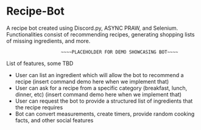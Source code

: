 # Recipe-Bot
A recipe bot created using Discord.py, ASYNC PRAW, and Selenium. Functionalities consist of recommending recipes, generating shopping lists of missing ingredients, and more.

                                              
                        ~~~~PLACEHOLDER FOR DEMO SHOWCASING BOT~~~~


List of features, some TBD

- User can list an ingredient which will allow the bot to recommend a recipe (insert command demo here when we implement that)
- User can ask for a recipe from a specific category (breakfast, lunch, dinner, etc) (insert command demo here when we implement that)
- User can request the bot to provide a structured list of ingredients that the recipe requires
- Bot can convert measurements, create timers, provide random cooking facts, and other social features

